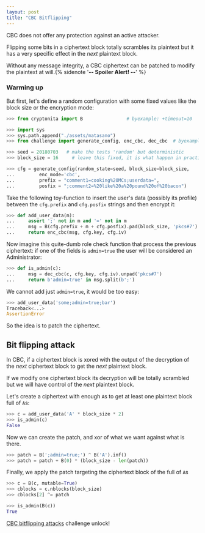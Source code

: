 ```yaml
---
layout: post
title: "CBC Bitflipping"
---
```


CBC does not offer any protection against an active attacker.

Flipping some bits in a ciphertext block totally scrambles its
plaintext but it has a very specific effect in the *next* plaintext
block.

Without any message integrity, a CBC ciphertext can be patched
to modify the plaintext at will.{% sidenote '**-- Spoiler Alert! --**' %}<!--more-->

### Warming up

But first, let's define a random configuration with some fixed values like
the block size or the encryption mode:

```python
>>> from cryptonita import B                # byexample: +timeout=10

>>> import sys
>>> sys.path.append("./assets/matasano")
>>> from challenge import generate_config, enc_cbc, dec_cbc  # byexample: +timeout=10

>>> seed = 20180703   # make the tests 'random' but deterministic
>>> block_size = 16     # leave this fixed, it is what happen in practice

>>> cfg = generate_config(random_state=seed, block_size=block_size,
...         enc_mode='cbc',
...         prefix = "comment1=cooking%20MCs;userdata=",
...         posfix = ";comment2=%20like%20a%20pound%20of%20bacon")
```

Take the following toy-function to insert the user's data (possibly
its profile) between the ``cfg.prefix`` and ``cfg.posfix`` strings
and then encrypt it:

```python
>>> def add_user_data(m):
...     assert ';' not in m and '=' not in m
...     msg = B(cfg.prefix + m + cfg.posfix).pad(block_size, 'pkcs#7')
...     return enc_cbc(msg, cfg.key, cfg.iv)
```

Now imagine this quite-dumb role check function that process the
previous ciphertext: if one of the fields is ``admin=true``
the user will be considered an Administrator:

```python
>>> def is_admin(c):
...     msg = dec_cbc(c, cfg.key, cfg.iv).unpad('pkcs#7')
...     return b'admin=true' in msg.split(b';')
```

We cannot add just ``admin=true``, it would be too easy:

```python
>>> add_user_data('some;admin=true;bar')
Traceback<...>
AssertionError
```

So the idea is to patch the ciphertext.

## Bit flipping attack

In CBC, if a ciphertext block is xored with the output of the decryption
of the *next* ciphertext block to get the *next* plaintext block.

If we modify one ciphertext block its decryption will be totally scrambled
but we will have control of the *next* plaintext block.

Let's create a ciphertext with enough ``A``s to get at least one plaintext block
full of ``A``s:

```python
>>> c = add_user_data('A' * block_size * 2)
>>> is_admin(c)
False
```

Now we can create the patch, and xor of what we want against what
is there.

```python
>>> patch = B(';admin=true;') ^ B('A').inf()
>>> patch = patch + B(0) * (block_size - len(patch))
```

Finally, we apply the patch targeting the ciphertext block of the
full of ``A``s

```python
>>> c = B(c, mutable=True)
>>> cblocks = c.nblocks(block_size)
>>> cblocks[2] ^= patch

>>> is_admin(B(c))
True
```

[CBC bitflipping attacks](https://cryptopals.com/sets/2/challenges/16)
challenge unlock!
